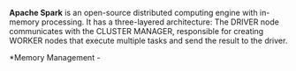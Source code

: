 **Apache Spark** is an open-source distributed computing engine with in-memory processing. It has a three-layered architecture: The DRIVER node communicates with the CLUSTER MANAGER, responsible for creating WORKER nodes that execute multiple tasks and send the result to the driver. 

*Memory Management - 

